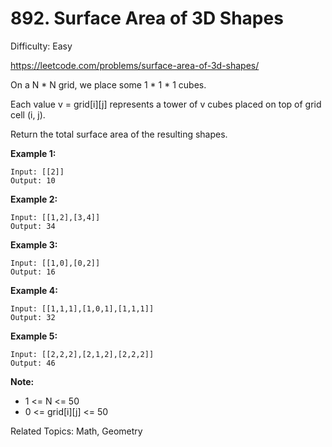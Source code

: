 # 892. Surface Area of 3D Shapes

Difficulty: Easy

https://leetcode.com/problems/surface-area-of-3d-shapes/


On a N * N grid, we place some 1 * 1 * 1 cubes.

Each value v = grid[i][j] represents a tower of v cubes placed on top of grid cell (i, j).

Return the total surface area of the resulting shapes.

 
**Example 1:**
```
Input: [[2]]
Output: 10
```
**Example 2:**
```
Input: [[1,2],[3,4]]
Output: 34
```
**Example 3:**
```
Input: [[1,0],[0,2]]
Output: 16
```
**Example 4:**
```
Input: [[1,1,1],[1,0,1],[1,1,1]]
Output: 32
```
**Example 5:**
```
Input: [[2,2,2],[2,1,2],[2,2,2]]
Output: 46
``` 

**Note:**

* 1 <= N <= 50
* 0 <= grid[i][j] <= 50

Related Topics: Math, Geometry

